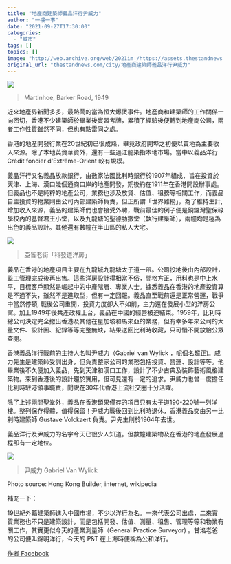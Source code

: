 ```yaml
---
title: "地產商建築師義品洋行尹威力"
author: "一樓一事"
date: "2021-09-27T17:30:00"
categories:
  - "城市"
tags: []
topics: []
image: "http://web.archive.org/web/2021im_/https://assets.thestandnews.com/media/photos/Martinhoe.jpeg"
original_url: "thestandnews.com/city/地產商建築師義品洋行尹威力"
---
```

![](http://web.archive.org/web/2021im_/https://assets.thestandnews.com/media/photos/Martinhoe.jpeg)
> Martinhoe, Barker Road, 1949

近來地產界新聞多多，最熱鬧的當為恒大爆煲事件。地産商和建築師的工作關係一向密切，香港不少建築師於畢業後實習考牌，累積了經驗後便轉到地産商公司，兩者工作性質雖然不同，但也有點雷同之處。

香港的地産開發行業在20世紀初已很成熟，畢竟政府開埠之初便以賣地為主要收入來源。除了本地英資華資外，還有一些過江龍染指本地市場。當中以義品洋行 Crédit foncier d'Extrême-Orient 較有規模。

義品洋行又名義品放款銀行，由數家法國比利時銀行於1907年組成，旨在投資於天津、上海、漢口幾個通商口岸的地產開發，期後約在1911年在香港開設辦事處。但義品也不是純粹的地產公司，業務也涉及放貸、估值、租務等相關工作，而義品自主投資的物業則由公司內部建築師負責，但正所謂「世界難撈」，為了維持生計, 增加收入來源，義品的建築師們也會接受外聘，戰前最佳的例子便是銅鑼灣聖保祿學校內的基督君王小堂，以及九龍塘的聖德肋撒堂（執行建築師），兩幢均是極為出色的義品設計。其他還有數幢在半山區的私人大宅。

![](http://web.archive.org/web/2021im_/https://assets.thestandnews.com/media/photos/%E4%BA%9E%E7%9A%86%E8%80%81%E8%A1%97.jpeg)
> 亞皆老街「科發道洋房」

義品在香港的地產項目主要在九龍城九龍塘太子道一帶。公司投地後由內部設計，監工管理完成後再出售。這些洋房設計得相當不俗，間格方正，用料也是中上水平，目標客戶顯然是崛起中的中產階層、專業人士。據悉義品在香港的地產投資算是不過不失，雖然不是進取型，但有一定回報。義品直至戰前還是正常營運，戰爭中當然停頓, 戰後公司重開，投資力度卻大不如前，主力還在發展小型的洋房公寓。加上1949年後共產政權上台，義品在中國的經營被迫結束。1959年，比利時總公司決定完全撤出香港及其他在星加坡和馬來亞的業務，但有幸多年來公司的大量文件、設計圖、紀錄等等完整無缺，結果送回比利時收藏，只可惜不開放給公眾查閱。

香港義品洋行戰前的主持人名叫尹威力（Gabriel van Wylick ，呢個名超正)。威力先生是建築師受訓出身，但負責整家公司的業務包括投資、營運、設計等等。他畢業後不久便加入義品，先到天津和漢口工作，設計了不少古典及裝飾藝術風格建築物。來到香港後的設計趨於實用，但可見還有一定的追求。尹威力也曾一度擔任比利時駐港領事職責，聞説在30年代香港上流社交圈十分活躍。

除了上述兩間聖堂外，義品在香港碩果僅存的項目只有太子道190-220號一列洋樓。整列保存得體，值得保留！尹威力戰後回到比利時退休，香港義品交由另一比利時建築師 Gustave Volckaert 負責。尹先生則於1964年去世。

義品洋行及尹威力的名字今天已很少人知道。但數幢建築物及在香港的地產發展過程卻有一定地位。

![](http://web.archive.org/web/2021im_/https://assets.thestandnews.com/media/photos/%E5%B0%B9%E5%A8%81%E5%8A%9B.jpeg)
> 尹威力 Gabriel Van Wylick

Photo source: Hong Kong Builder, internet, wikipedia

補充一下：

19世紀外籍建築師進入中國市場，不少以洋行為名。一來代表公司出處，二來實質業務也不只是建築設計，而是包括開發、估值、測量、租售、管理等等和物業有關工作，其實更似今天的產業測量師（General Practice Surveyor) 。甘洺老爸的公司便叫錦明洋行，今天的 P&T 在上海時便稱為公和洋行。

[作者 Facebook](http://web.archive.org/web/20211229132747/https://www.facebook.com/%E4%B8%80%E6%A8%93%E4%B8%80%E4%BA%8B-One-Building-One-Story-102632728282038)